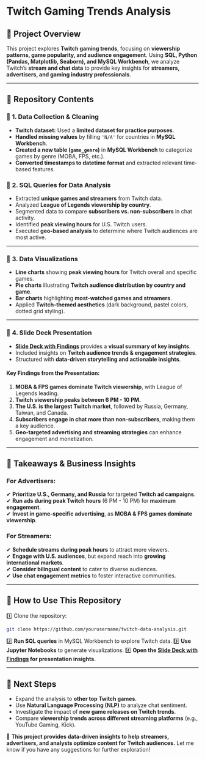 # Twitch Gaming Trends Analysis

## 📌 Project Overview
This project explores **Twitch gaming trends**, focusing on **viewership patterns, game popularity, and audience engagement**. Using **SQL, Python (Pandas, Matplotlib, Seaborn), and MySQL Workbench**, we analyze Twitch’s **stream and chat data** to provide key insights for **streamers, advertisers, and gaming industry professionals**.

---

## 📂 Repository Contents
### 🔹 **1. Data Collection & Cleaning**
- **Twitch dataset:** Used a **limited dataset for practice purposes**.
- **Handled missing values** by filling `'N/A'` for countries in **MySQL Workbench**.
- **Created a new table (`game_genre`)** in **MySQL Workbench** to categorize games by genre (MOBA, FPS, etc.).
- **Converted timestamps to datetime format** and extracted relevant time-based features.

### 🔹 **2. SQL Queries for Data Analysis**
- Extracted **unique games and streamers** from Twitch data.
- Analyzed **League of Legends viewership by country**.
- Segmented data to compare **subscribers vs. non-subscribers** in chat activity.
- Identified **peak viewing hours** for U.S. Twitch users.
- Executed **geo-based analysis** to determine where Twitch audiences are most active.

---

### 🔹 **3. Data Visualizations**
- **Line charts** showing **peak viewing hours** for Twitch overall and specific games.
- **Pie charts** illustrating **Twitch audience distribution by country and game**.
- **Bar charts** highlighting **most-watched games and streamers**.
- Applied **Twitch-themed aesthetics** (dark background, pastel colors, dotted grid styling).

---

### 🔹 **4. Slide Deck Presentation**
- **[Slide Deck with Findings](Slide%20Deck%20with%20Findings.pdf)** provides a **visual summary of key insights**.
- Included insights on **Twitch audience trends & engagement strategies**.
- Structured with **data-driven storytelling and actionable insights**.

#### **Key Findings from the Presentation:**
1. **MOBA & FPS games dominate Twitch viewership**, with League of Legends leading.
2. **Twitch viewership peaks between 6 PM - 10 PM.**
3. **The U.S. is the largest Twitch market**, followed by Russia, Germany, Taiwan, and Canada.
4. **Subscribers engage in chat more than non-subscribers**, making them a key audience.
5. **Geo-targeted advertising and streaming strategies** can enhance engagement and monetization.

---

## 🎯 **Takeaways & Business Insights**
### **For Advertisers**:
✔ **Prioritize U.S., Germany, and Russia** for targeted **Twitch ad campaigns**.  
✔ **Run ads during peak Twitch hours** (6 PM - 10 PM) for **maximum engagement**.  
✔ **Invest in game-specific advertising**, as **MOBA & FPS games dominate viewership**.  

### **For Streamers**:
✔ **Schedule streams during peak hours** to attract more viewers.  
✔ **Engage with U.S. audiences**, but expand reach into **growing international markets**.  
✔ **Consider bilingual content** to cater to diverse audiences.  
✔ **Use chat engagement metrics** to foster interactive communities.  

---

## 🚀 **How to Use This Repository**
1️⃣ Clone the repository:
   ```bash
   git clone https://github.com/yourusername/twitch-data-analysis.git
   ```
2️⃣ **Run SQL queries** in MySQL Workbench to explore Twitch data.
3️⃣ **Use Jupyter Notebooks** to generate visualizations.
4️⃣ **Open the [Slide Deck with Findings](Slide%20Deck%20with%20Findings.pdf) for presentation insights.**

---

## 📎 **Next Steps**
- Expand the analysis to **other top Twitch games**.
- Use **Natural Language Processing (NLP)** to analyze chat sentiment.
- Investigate the impact of **new game releases on Twitch trends**.
- Compare **viewership trends across different streaming platforms** (e.g., YouTube Gaming, Kick).

🚀 **This project provides data-driven insights to help streamers, advertisers, and analysts optimize content for Twitch audiences.** Let me know if you have any suggestions for further exploration!


